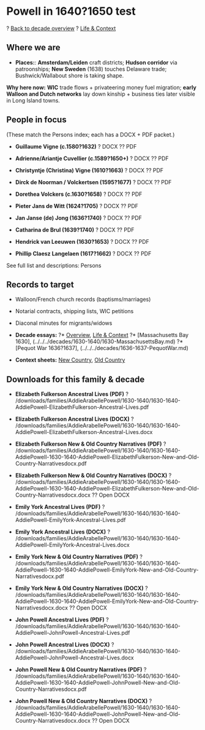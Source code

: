 # Powell in 1640?1650 test

? [Back to decade overview](../../../decades/1630-1640/1630-1640.md) 
? [Life \& Context](../../../decades/1630-1640/1630-1640-life.md)

## Where we are

* **Places:**: **Amsterdam/Leiden** craft districts; **Hudson corridor** via patroonships; **New Sweden** (1638) touches Delaware trade; Bushwick/Wallabout shore is taking shape.

**Why here now:** **WIC** trade flows + privateering money fuel migration; **early Walloon and Dutch networks** lay down kinship + business ties later visible in Long Island towns.

## People in focus

(These match the Persons index; each has a DOCX + PDF packet.)

* **Guillaume Vigne (c.1580?1632)** ? DOCX
?? PDF

* **Adrienne/Ariantje Cuvellier (c.1589?1650+)** ? DOCX
?? PDF

* **Christyntje (Christina) Vigne (1610?1663)** ? DOCX
?? PDF

* **Dirck de Noorman / Volckertsen (1595?1677)** ? DOCX
?? PDF

* **Dorethea Volckers (c.1630?1658)** ? DOCX
?? PDF

* **Pieter Jans de Witt (1624?1705)** ? DOCX
?? PDF

* **Jan Janse (de) Jong (1636?1740)** ? DOCX
?? PDF

* **Catharina de Brul (1639?1740)** ? DOCX
?? PDF

* **Hendrick van Leeuwen (1630?1653)** ? DOCX
?? PDF

* **Phillip Claesz Langelaen (1617?1662)** ? DOCX
?? PDF

See full list and descriptions: Persons

## Records to target

* Walloon/French church records (baptisms/marriages)
* Notarial contracts, shipping lists, WIC petitions
* Diaconal minutes for migrants/widows

* **Decade essays:**
?* [Overview](../../../decades/1630-1640/1630-1640.md), [Life & Context](../../../decades/1630-1640/1630-1640-life.md)
?* [Massachusetts Bay 1630], (../../../decades/1630-1640/1630-MassachusettsBay.md)
?* [Pequot War 1636?1637], (../../../decades/1636-1637-PequotWar.md)

* **Context sheets:** [New Country](../../../decades/1630-1640/1630-1640-NewCountry.md), [Old Country](../../../decades/1630-1640/1630-1640-OldCountry.md)



## Downloads for this family & decade

* **Elizabeth Fulkerson Ancestral Lives (PDF)** ? /downloads/families/AddieArabellePowell/1630-1640/1630-1640-AddiePowell-ElizabethFulkerson-Ancestral-Lives.pdf
* **Elizabeth Fulkerson Ancestral Lives (DOCX)** ? /downloads/families/AddieArabellePowell/1630-1640/1630-1640-AddiePowell-ElizabethFulkerson-Ancestral-Lives.docx
* **Elizabeth Fulkerson New & Old Country Narratives (PDF)** ? /downloads/families/AddieArabellePowell/1630-1640/1630-1640-AddiePowell-1630-1640-AddiePowell-ElizabethFulkerson-New-and-Old-Country-Narrativesdocx.pdf
* **Elizabeth Fulkerson New & Old Country Narratives (DOCX)** ? /downloads/families/AddieArabellePowell/1630-1640/1630-1640-AddiePowell-1630-1640-AddiePowell-ElizabethFulkerson-New-and-Old-Country-Narrativesdocx.docx
?? Open DOCX

* **Emily York Ancestral Lives (PDF)** ? /downloads/families/AddieArabellePowell/1630-1640/1630-1640-AddiePowell-EmilyYork-Ancestral-Lives.pdf
* **Emily York Ancestral Lives (DOCX)** ? /downloads/families/AddieArabellePowell/1630-1640/1630-1640-AddiePowell-EmilyYork-Ancestral-Lives.docx
* **Emily York New & Old Country Narratives (PDF)** ? /downloads/families/AddieArabellePowell/1630-1640/1630-1640-AddiePowell-1630-1640-AddiePowell-EmilyYork-New-and-Old-Country-Narrativesdocx.pdf
* **Emily York New & Old Country Narratives (DOCX)** ? /downloads/families/AddieArabellePowell/1630-1640/1630-1640-AddiePowell-1630-1640-AddiePowell-EmilyYork-New-and-Old-Country-Narrativesdocx.docx
?? Open DOCX

* **John Powell Ancestral Lives (PDF)** ? /downloads/families/AddieArabellePowell/1630-1640/1630-1640-AddiePowell-JohnPowell-Ancestral-Lives.pdf
* **John Powell Ancestral Lives (DOCX)** ? /downloads/families/AddieArabellePowell/1630-1640/1630-1640-AddiePowell-JohnPowell-Ancestral-Lives.docx
* **John Powell New & Old Country Narratives (PDF)** ? /downloads/families/AddieArabellePowell/1630-1640/1630-1640-AddiePowell-1630-1640-AddiePowell-JohnPowell-New-and-Old-Country-Narrativesdocx.pdf
* **John Powell New & Old Country Narratives (DOCX)** ? /downloads/families/AddieArabellePowell/1630-1640/1630-1640-AddiePowell-1630-1640-AddiePowell-JohnPowell-New-and-Old-Country-Narrativesdocx.docx
?? Open DOCX